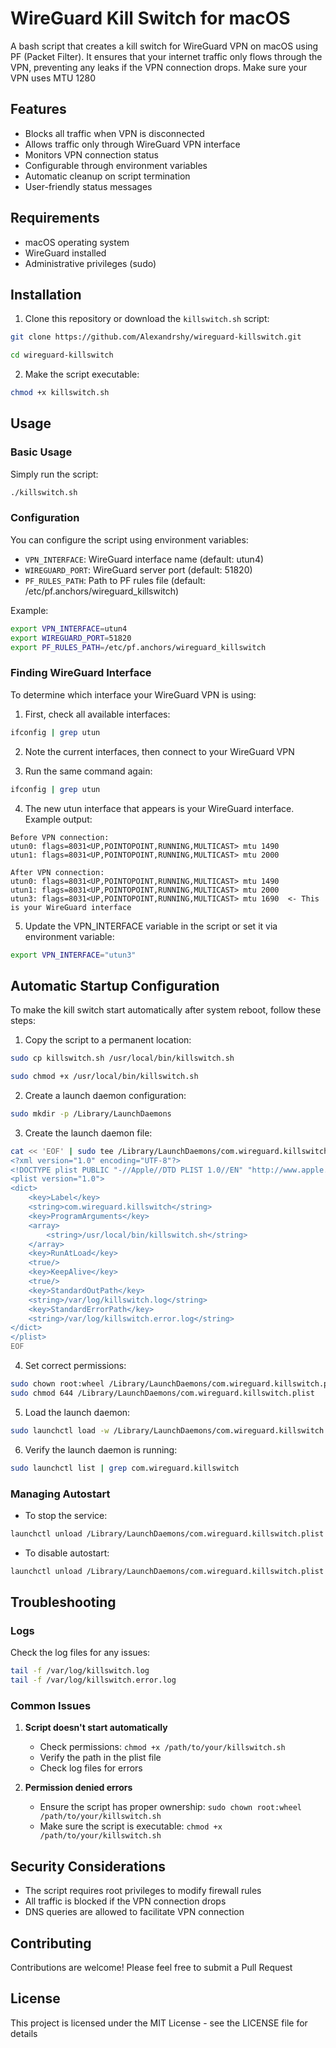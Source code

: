 # WireGuard Kill Switch for macOS

A bash script that creates a kill switch for WireGuard VPN on macOS using PF (Packet Filter). It ensures that your internet traffic only flows through the VPN, preventing any leaks if the VPN connection drops. Make sure your VPN uses MTU 1280

## Features

- Blocks all traffic when VPN is disconnected
- Allows traffic only through WireGuard VPN interface
- Monitors VPN connection status
- Configurable through environment variables
- Automatic cleanup on script termination
- User-friendly status messages

## Requirements

- macOS operating system
- WireGuard installed
- Administrative privileges (sudo)

## Installation

1. Clone this repository or download the `killswitch.sh` script:

```bash
git clone https://github.com/Alexandrshy/wireguard-killswitch.git

cd wireguard-killswitch
```

2. Make the script executable:
```bash
chmod +x killswitch.sh
```

## Usage

### Basic Usage

Simply run the script:

```bash
./killswitch.sh
```

### Configuration

You can configure the script using environment variables:

- `VPN_INTERFACE`: WireGuard interface name (default: utun4)
- `WIREGUARD_PORT`: WireGuard server port (default: 51820)
- `PF_RULES_PATH`: Path to PF rules file (default: /etc/pf.anchors/wireguard_killswitch)

Example:

```bash
export VPN_INTERFACE=utun4
export WIREGUARD_PORT=51820
export PF_RULES_PATH=/etc/pf.anchors/wireguard_killswitch
```

### Finding WireGuard Interface

To determine which interface your WireGuard VPN is using:

1. First, check all available interfaces:

```bash
ifconfig | grep utun
```

2. Note the current interfaces, then connect to your WireGuard VPN

3. Run the same command again:

```bash
ifconfig | grep utun
```

4. The new utun interface that appears is your WireGuard interface. Example output:
```
Before VPN connection:
utun0: flags=8031<UP,POINTOPOINT,RUNNING,MULTICAST> mtu 1490
utun1: flags=8031<UP,POINTOPOINT,RUNNING,MULTICAST> mtu 2000

After VPN connection:
utun0: flags=8031<UP,POINTOPOINT,RUNNING,MULTICAST> mtu 1490
utun1: flags=8031<UP,POINTOPOINT,RUNNING,MULTICAST> mtu 2000
utun3: flags=8031<UP,POINTOPOINT,RUNNING,MULTICAST> mtu 1690  <- This is your WireGuard interface
```

5. Update the VPN_INTERFACE variable in the script or set it via environment variable:

```bash
export VPN_INTERFACE="utun3"
```

## Automatic Startup Configuration

To make the kill switch start automatically after system reboot, follow these steps:

1. Copy the script to a permanent location:

```bash
sudo cp killswitch.sh /usr/local/bin/killswitch.sh

sudo chmod +x /usr/local/bin/killswitch.sh
```

2. Create a launch daemon configuration:

```bash
sudo mkdir -p /Library/LaunchDaemons
```

3. Create the launch daemon file:

```bash
cat << 'EOF' | sudo tee /Library/LaunchDaemons/com.wireguard.killswitch.plist
<?xml version="1.0" encoding="UTF-8"?>
<!DOCTYPE plist PUBLIC "-//Apple//DTD PLIST 1.0//EN" "http://www.apple.com/DTDs/PropertyList-1.0.dtd">
<plist version="1.0">
<dict>
    <key>Label</key>
    <string>com.wireguard.killswitch</string>
    <key>ProgramArguments</key>
    <array>
        <string>/usr/local/bin/killswitch.sh</string>
    </array>
    <key>RunAtLoad</key>
    <true/>
    <key>KeepAlive</key>
    <true/>
    <key>StandardOutPath</key>
    <string>/var/log/killswitch.log</string>
    <key>StandardErrorPath</key>
    <string>/var/log/killswitch.error.log</string>
</dict>
</plist>
EOF
```

4. Set correct permissions:

```bash
sudo chown root:wheel /Library/LaunchDaemons/com.wireguard.killswitch.plist
sudo chmod 644 /Library/LaunchDaemons/com.wireguard.killswitch.plist
```

5. Load the launch daemon:

```bash
sudo launchctl load -w /Library/LaunchDaemons/com.wireguard.killswitch.plist
```

6. Verify the launch daemon is running:

```bash
sudo launchctl list | grep com.wireguard.killswitch
```

### Managing Autostart

- To stop the service:

```bash
launchctl unload /Library/LaunchDaemons/com.wireguard.killswitch.plist
```

- To disable autostart:

```bash
launchctl unload /Library/LaunchDaemons/com.wireguard.killswitch.plist
```

## Troubleshooting

### Logs
Check the log files for any issues:

```bash
tail -f /var/log/killswitch.log
tail -f /var/log/killswitch.error.log
```

### Common Issues

1. **Script doesn't start automatically**
   - Check permissions: `chmod +x /path/to/your/killswitch.sh`
   - Verify the path in the plist file
   - Check log files for errors

2. **Permission denied errors**
   - Ensure the script has proper ownership: `sudo chown root:wheel /path/to/your/killswitch.sh`
   - Make sure the script is executable: `chmod +x /path/to/your/killswitch.sh`

## Security Considerations

- The script requires root privileges to modify firewall rules
- All traffic is blocked if the VPN connection drops
- DNS queries are allowed to facilitate VPN connection

## Contributing

Contributions are welcome! Please feel free to submit a Pull Request

## License

This project is licensed under the MIT License - see the LICENSE file for details
